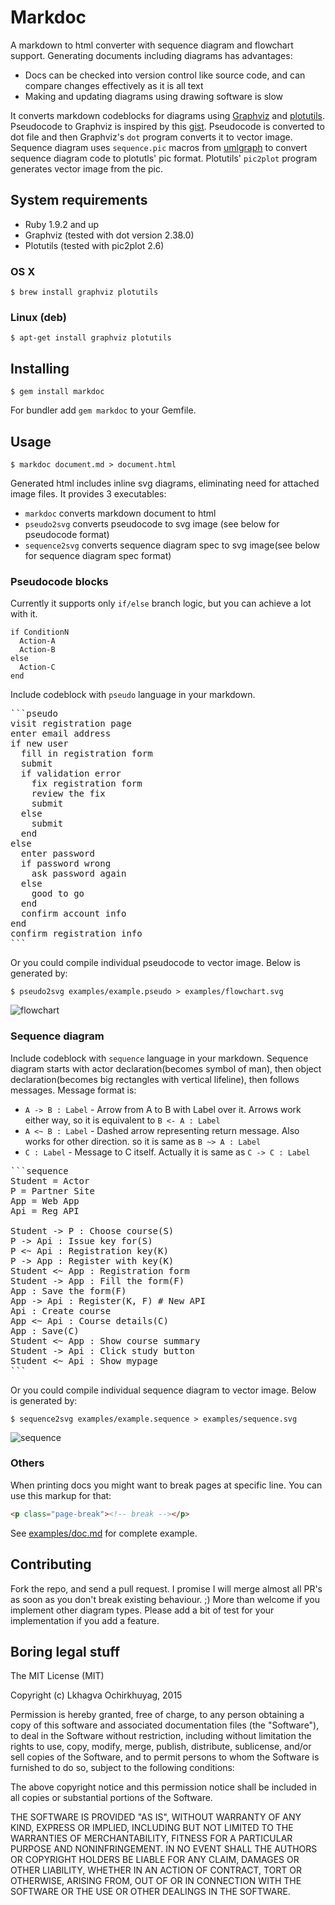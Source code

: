# Markdoc

A markdown to html converter with sequence diagram and flowchart support. Generating documents including diagrams has advantages:

- Docs can be checked into version control like source code, and can compare changes effectively as it is all text
- Making and updating diagrams using drawing software is slow

It converts markdown codeblocks for diagrams using [Graphviz](http://www.graphviz.org) and [plotutils](https://www.gnu.org/software/plotutils). Pseudocode to Graphviz is inspired by this [gist](https://gist.github.com/antimatter15/1841460). Pseudocode is converted to dot file and then Graphviz's `dot` program converts it to vector image. Sequence diagram uses `sequence.pic` macros from [umlgraph](http://www.umlgraph.org/doc/seq-intro.html) to convert sequence diagram code to plotutls' pic format. Plotutils' `pic2plot` program generates vector image from the pic.

## System requirements

- Ruby 1.9.2 and up
- Graphviz (tested with dot version 2.38.0)
- Plotutils (tested with pic2plot 2.6)

### OS X

`$ brew install graphviz plotutils`

### Linux (deb)

`$ apt-get install graphviz plotutils`


## Installing

`$ gem install markdoc`

For bundler add `gem markdoc` to your Gemfile.


## Usage

`$ markdoc document.md > document.html`

Generated html includes inline svg diagrams, eliminating need for attached image files. It provides 3 executables:
- `markdoc` converts markdown document to html
- `pseudo2svg` converts pseudocode to svg image (see below for pseudocode format)
- `sequence2svg` converts sequence diagram spec to svg image(see below for sequence diagram spec format)

### Pseudocode blocks

Currently it supports only `if/else` branch logic, but you can achieve a lot with it.

```
if ConditionN
  Action-A
  Action-B
else
  Action-C
end
```

Include codeblock with `pseudo` language in your markdown.

<pre>
```pseudo
visit registration page
enter email address
if new user
  fill in registration form
  submit
  if validation error
    fix registration form
    review the fix
    submit
  else
    submit
  end
else
  enter password
  if password wrong
    ask password again
  else
    good to go
  end
  confirm account info
end
confirm registration info
```
</pre>

Or you could compile individual pseudocode to vector image. Below is generated by:

`$ pseudo2svg examples/example.pseudo > examples/flowchart.svg`

![flowchart](http://ochko.github.io/markdoc/examples/flowchart.svg "Flowchart")

### Sequence diagram

Include codeblock with `sequence` language in your markdown. Sequence diagram starts with actor declaration(becomes symbol of man), then object declaration(becomes big rectangles with vertical lifeline), then follows messages. Message format is:
- `A -> B : Label` - Arrow from A to B with Label over it. Arrows work either way, so it is equivalent to `B <- A : Label`
- `A <~ B : Label` - Dashed arrow representing return message. Also works for other direction. so it is same as `B ~> A : Label`
- `C : Label` - Message to C itself. Actually it is same as `C -> C : Label`

<pre>
```sequence
Student = Actor
P = Partner Site
App = Web App
Api = Reg API

Student -> P : Choose course(S)
P -> Api : Issue key for(S)
P <~ Api : Registration key(K)
P -> App : Register with key(K)
Student <~ App : Registration form
Student -> App : Fill the form(F)
App : Save the form(F)
App -> Api : Register(K, F) # New API
Api : Create course
App <~ Api : Course details(C)
App : Save(C)
Student <~ App : Show course summary
Student -> Api : Click study button
Student <~ Api : Show mypage
```
</pre>

Or you could compile individual sequence diagram to vector image. Below is generated by:

`$ sequence2svg examples/example.sequence > examples/sequence.svg`

![sequence](http://ochko.github.io/markdoc/examples/sequence.svg "Sequence")

### Others

When printing docs you might want to break pages at specific line. You can use this markup for that:

```html
<p class="page-break"><!-- break --></p>
```

See [examples/doc.md](https://raw.githubusercontent.com/ochko/markdoc/master/examples/doc.md) for complete example.

## Contributing

Fork the repo, and send a pull request. I promise I will merge almost all PR's as soon as you don't break existing behaviour. ;) More than welcome if you implement other diagram types. Please add a bit of test for your implementation if you add a feature.


## Boring legal stuff

The MIT License (MIT)

Copyright (c) Lkhagva Ochirkhuyag, 2015

Permission is hereby granted, free of charge, to any person obtaining a copy of this software and associated documentation files (the "Software"), to deal in the Software without restriction, including without limitation the rights to use, copy, modify, merge, publish, distribute, sublicense, and/or sell copies of the Software, and to permit persons to whom the Software is furnished to do so, subject to the following conditions:

The above copyright notice and this permission notice shall be included in all copies or substantial portions of the Software.

THE SOFTWARE IS PROVIDED "AS IS", WITHOUT WARRANTY OF ANY KIND, EXPRESS OR IMPLIED, INCLUDING BUT NOT LIMITED TO THE WARRANTIES OF MERCHANTABILITY, FITNESS FOR A PARTICULAR PURPOSE AND NONINFRINGEMENT. IN NO EVENT SHALL THE AUTHORS OR COPYRIGHT HOLDERS BE LIABLE FOR ANY CLAIM, DAMAGES OR OTHER LIABILITY, WHETHER IN AN ACTION OF CONTRACT, TORT OR OTHERWISE, ARISING FROM, OUT OF OR IN CONNECTION WITH THE SOFTWARE OR THE USE OR OTHER DEALINGS IN THE SOFTWARE.
